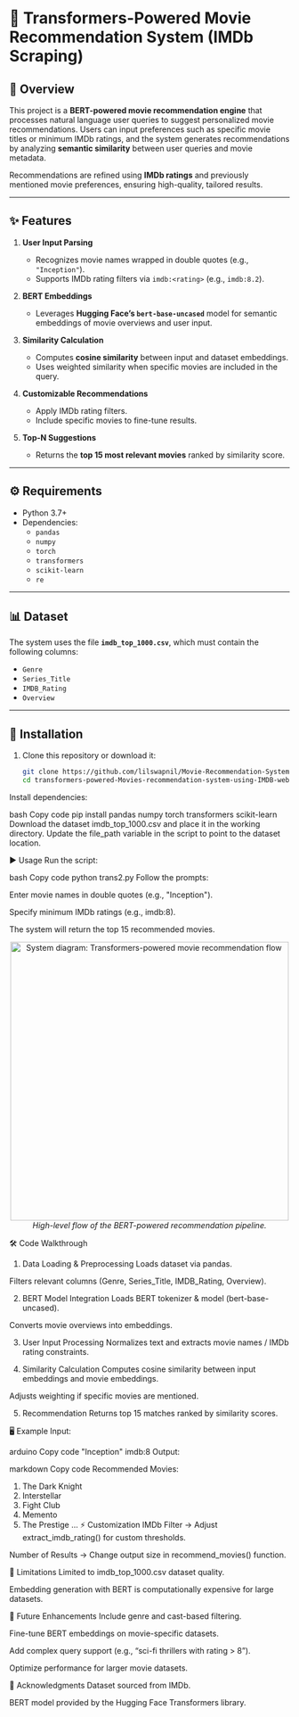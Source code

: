 # 🎥 Transformers-Powered Movie Recommendation System (IMDb Scraping)

## 📖 Overview
This project is a **BERT-powered movie recommendation engine** that processes natural language user queries to suggest personalized movie recommendations. Users can input preferences such as specific movie titles or minimum IMDb ratings, and the system generates recommendations by analyzing **semantic similarity** between user queries and movie metadata.  

Recommendations are refined using **IMDb ratings** and previously mentioned movie preferences, ensuring high-quality, tailored results.  

---

## ✨ Features
1. **User Input Parsing**  
   - Recognizes movie names wrapped in double quotes (e.g., `"Inception"`).  
   - Supports IMDb rating filters via `imdb:<rating>` (e.g., `imdb:8.2`).  

2. **BERT Embeddings**  
   - Leverages **Hugging Face’s `bert-base-uncased`** model for semantic embeddings of movie overviews and user input.  

3. **Similarity Calculation**  
   - Computes **cosine similarity** between input and dataset embeddings.  
   - Uses weighted similarity when specific movies are included in the query.  

4. **Customizable Recommendations**  
   - Apply IMDb rating filters.  
   - Include specific movies to fine-tune results.  

5. **Top-N Suggestions**  
   - Returns the **top 15 most relevant movies** ranked by similarity score.  

---

## ⚙️ Requirements
- Python 3.7+  
- Dependencies:  
  - `pandas`  
  - `numpy`  
  - `torch`  
  - `transformers`  
  - `scikit-learn`  
  - `re`  

---

## 📊 Dataset
The system uses the file **`imdb_top_1000.csv`**, which must contain the following columns:  
- `Genre`  
- `Series_Title`  
- `IMDB_Rating`  
- `Overview`  

---

## 🔧 Installation
1. Clone this repository or download it:  
   ```bash
   git clone https://github.com/lilswapnil/Movie-Recommendation-System-using-Transformers-and-IMDb-web-scraping.git
   cd transformers-powered-Movies-recommendation-system-using-IMDB-web-scraping
Install dependencies:

bash
Copy code
pip install pandas numpy torch transformers scikit-learn
Download the dataset imdb_top_1000.csv and place it in the working directory.
Update the file_path variable in the script to point to the dataset location.

▶️ Usage
Run the script:

bash
Copy code
python trans2.py
Follow the prompts:

Enter movie names in double quotes (e.g., "Inception").

Specify minimum IMDb ratings (e.g., imdb:8).

The system will return the top 15 recommended movies.

<p align="center">
  <img src="https://raw.githubusercontent.com/lilswapnil/Movie-Recommendation-System-using-Transformers-and-IMDb-web-scraping/main/images/diagram.png" alt="System diagram: Transformers-powered movie recommendation flow" width="500">
  <br/>
  <em>High-level flow of the BERT-powered recommendation pipeline.</em>
</p>


🛠 Code Walkthrough
1. Data Loading & Preprocessing
Loads dataset via pandas.

Filters relevant columns (Genre, Series_Title, IMDB_Rating, Overview).

2. BERT Model Integration
Loads BERT tokenizer & model (bert-base-uncased).

Converts movie overviews into embeddings.

3. User Input Processing
Normalizes text and extracts movie names / IMDb rating constraints.

4. Similarity Calculation
Computes cosine similarity between input embeddings and movie embeddings.

Adjusts weighting if specific movies are mentioned.

5. Recommendation
Returns top 15 matches ranked by similarity scores.

🖥 Example
Input:

arduino
Copy code
"Inception" imdb:8
Output:

markdown
Copy code
Recommended Movies:
1. The Dark Knight
2. Interstellar
3. Fight Club
4. Memento
5. The Prestige
...
⚡ Customization
IMDb Filter → Adjust extract_imdb_rating() for custom thresholds.

Number of Results → Change output size in recommend_movies() function.

🚧 Limitations
Limited to imdb_top_1000.csv dataset quality.

Embedding generation with BERT is computationally expensive for large datasets.

🔮 Future Enhancements
Include genre and cast-based filtering.

Fine-tune BERT embeddings on movie-specific datasets.

Add complex query support (e.g., “sci-fi thrillers with rating > 8”).

Optimize performance for larger movie datasets.

🙏 Acknowledgments
Dataset sourced from IMDb.

BERT model provided by the Hugging Face Transformers library.
